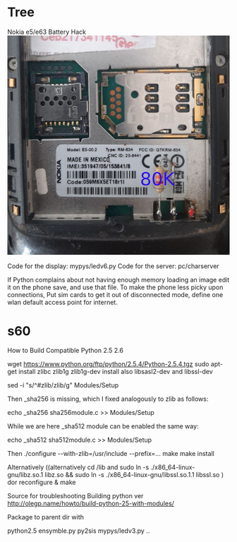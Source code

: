 # Tree
Nokia e5/e63 Battery Hack
<img src="images/batteryHack.jpg">

 Code for the display: mypys/ledv6.py
 Code for the server: pc/charserver


If Python complains about not having enough memory loading an image edit it on the phone save, and use that file.
To make the phone less picky upon connections, Put sim cards to get it out of disconnected mode,
define one wlan default access point for internet.

# s60
How to Build Compatible Python 2.5 2.6

 wget https://www.python.org/ftp/python/2.5.4/Python-2.5.4.tgz
sudo apt-get install zlibc zlib1g zlib1g-dev
install also libsasl2-dev and libssl-dev

sed -i "s/^#zlib/zlib/g" Modules/Setup

Then _sha256 is missing, which I fixed analogously to zlib as follows:

echo _sha256 sha256module.c >> Modules/Setup

While we are here _sha512 module can be enabled the same way:

echo _sha512 sha512module.c >> Modules/Setup

Then 
./configure --with-zlib=/usr/include --prefix=...
make
make install
 
Alternatively ((alternatively cd /lib and sudo ln -s ./x86_64-linux-gnu/libz.so.1 libz.so  && sudo ln -s ./x86_64-linux-gnu/libssl.so.1.1 libssl.so )
dor reconfigure & make

Source for troubleshooting Building python ver http://olegp.name/howto/build-python-25-with-modules/

Package to parent dir with 

python2.5 ensymble.py py2sis mypys/ledv3.py ..


